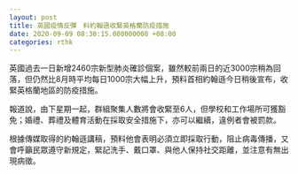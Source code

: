 ```yaml
---
layout: post
title: 英國疫情反彈　料約翰遜收緊英格蘭防疫措施
date: 2020-09-09 08:30:15.000000000 +08:00
categories: rthk
---
```


英國過去一日新增2460宗新型肺炎確診個案，雖然較前兩日的近3000宗稍為回落，但仍然比8月時平均每日1000宗大幅上升，預料首相約翰遜今日稍後宣布，收緊英格蘭地區的防疫措施。

報道說，由下星期一起，群組聚集人數將會收緊至6人，但學校和工作場所可獲豁免；婚禮、葬禮及體育活動在採取安全措施下，亦可以繼續，違例者會被罰款。

根據傳媒取得的約翰遜講稿，預料他會表明必須立即採取行動，阻止病毒傳播，又會呼籲民眾遵守新規定，緊記洗手、戴口罩、與他人保持社交距離，並注意有無出現病徵。
